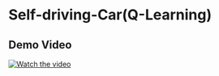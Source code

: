 # Self-driving-Car(Q-Learning)
## Demo Video
[![Watch the video](https://github.com/user-attachments/assets/3e476c23-c65c-4576-b009-4f0bf0b752c9)](https://youtu.be/Qe_PIrAWn-8)
